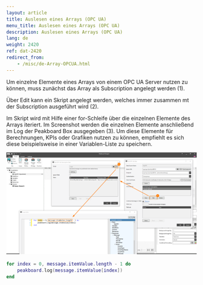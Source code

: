 ```yaml
---
layout: article
title: Auslesen eines Arrays (OPC UA)
menu_title: Auslesen eines Arrays (OPC UA)
description: Auslesen eines Arrays (OPC UA)
lang: de
weight: 2420
ref: dat-2420
redirect_from: 
	- /misc/de-Array-OPCUA.html
---
```


Um einzelne Elemente eines Arrays von einem OPC UA Server nutzen zu können, muss zunächst das Array als Subscription angelegt werden (1).

Über Edit kann ein Skript angelegt werden, welches immer zusammen mt der Subscription ausgeführt wird (2).

Im Skript wird mit Hilfe einer for-Schleife über die einzelnen Elemente des Arrays iteriert.
Im Screenshot werden die einzelnen Elemente anschließend im Log der Peakboard Box ausgegeben (3).
Um diese Elemente für Berechnungen, KPIs oder Grafiken nutzen zu können, empfiehlt es sich diese beispielsweise in einer Variablen-Liste zu speichern.

![img01](/assets/images/misc/ArrayOPCUA/img01.png)

```lua
for index = 0, message.itemValue.length - 1 do
	peakboard.log(message.itemValue[index])
end
```
